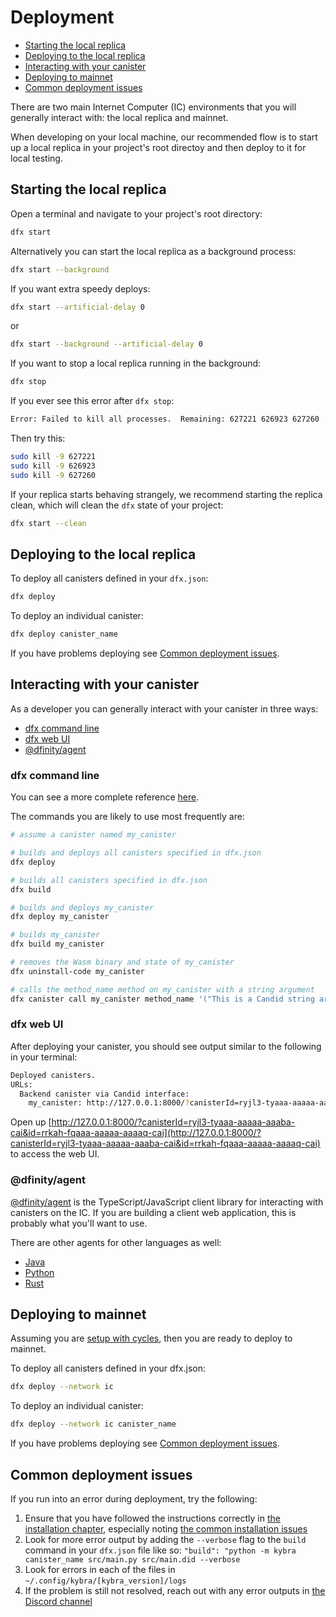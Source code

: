 # Deployment

-   [Starting the local replica](#starting-the-local-replica)
-   [Deploying to the local replica](#deploying-to-the-local-replica)
-   [Interacting with your canister](#interacting-with-your-canister)
-   [Deploying to mainnet](#deploying-to-mainnet)
-   [Common deployment issues](#common-deployment-issues)

There are two main Internet Computer (IC) environments that you will generally interact with: the local replica and mainnet.

When developing on your local machine, our recommended flow is to start up a local replica in your project's root directoy and then deploy to it for local testing.

## Starting the local replica

Open a terminal and navigate to your project's root directory:

```bash
dfx start
```

Alternatively you can start the local replica as a background process:

```bash
dfx start --background
```

If you want extra speedy deploys:

```bash
dfx start --artificial-delay 0
```

or

```bash
dfx start --background --artificial-delay 0
```

If you want to stop a local replica running in the background:

```bash
dfx stop
```

If you ever see this error after `dfx stop`:

```bash
Error: Failed to kill all processes.  Remaining: 627221 626923 627260
```

Then try this:

```bash
sudo kill -9 627221
sudo kill -9 626923
sudo kill -9 627260
```

If your replica starts behaving strangely, we recommend starting the replica clean, which will clean the `dfx` state of your project:

```bash
dfx start --clean
```

## Deploying to the local replica

To deploy all canisters defined in your `dfx.json`:

```bash
dfx deploy
```

To deploy an individual canister:

```bash
dfx deploy canister_name
```

If you have problems deploying see [Common deployment issues](./deployment.md#common-deployment-issues).

## Interacting with your canister

As a developer you can generally interact with your canister in three ways:

-   [dfx command line](#dfx-command-line)
-   [dfx web UI](#dfx-web-ui)
-   [@dfinity/agent](#dfinityagent)

### dfx command line

You can see a more complete reference [here](https://internetcomputer.org/docs/current/references/cli-reference/).

The commands you are likely to use most frequently are:

```bash
# assume a canister named my_canister

# builds and deploys all canisters specified in dfx.json
dfx deploy

# builds all canisters specified in dfx.json
dfx build

# builds and deploys my_canister
dfx deploy my_canister

# builds my_canister
dfx build my_canister

# removes the Wasm binary and state of my_canister
dfx uninstall-code my_canister

# calls the method_name method on my_canister with a string argument
dfx canister call my_canister method_name '("This is a Candid string argument")'
```

### dfx web UI

After deploying your canister, you should see output similar to the following in your terminal:

```bash
Deployed canisters.
URLs:
  Backend canister via Candid interface:
    my_canister: http://127.0.0.1:8000/?canisterId=ryjl3-tyaaa-aaaaa-aaaba-cai&id=rrkah-fqaaa-aaaaa-aaaaq-cai
```

Open up [http://127.0.0.1:8000/?canisterId=ryjl3-tyaaa-aaaaa-aaaba-cai&id=rrkah-fqaaa-aaaaa-aaaaq-cai](http://127.0.0.1:8000/?canisterId=ryjl3-tyaaa-aaaaa-aaaba-cai&id=rrkah-fqaaa-aaaaa-aaaaq-cai) to access the web UI.

### @dfinity/agent

[@dfinity/agent](https://www.npmjs.com/package/@dfinity/agent) is the TypeScript/JavaScript client library for interacting with canisters on the IC. If you are building a client web application, this is probably what you'll want to use.

There are other agents for other languages as well:

-   [Java](https://github.com/ic4j/ic4j-agent)
-   [Python](https://github.com/rocklabs-io/ic-py)
-   [Rust](https://crates.io/crates/ic-agent)

## Deploying to mainnet

Assuming you are [setup with cycles](https://internetcomputer.org/docs/current/developer-docs/setup/cycles/), then you are ready to deploy to mainnet.

To deploy all canisters defined in your dfx.json:

```bash
dfx deploy --network ic
```

To deploy an individual canister:

```bash
dfx deploy --network ic canister_name
```

If you have problems deploying see [Common deployment issues](./deployment.md#common-deployment-issues).

## Common deployment issues

If you run into an error during deployment, try the following:

1. Ensure that you have followed the instructions correctly in [the installation chapter](./installation.md), especially noting [the common installation issues](./installation.md#common-installation-issues)
2. Look for more error output by adding the `--verbose` flag to the `build` command in your `dfx.json` file like so: `"build": "python -m kybra canister_name src/main.py src/main.did --verbose`
3. Look for errors in each of the files in `~/.config/kybra/[kybra_version]/logs`
4. If the problem is still not resolved, reach out with any error outputs in [the Discord channel](https://discord.gg/ux2Jc7psjd)
